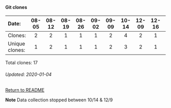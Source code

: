 #### Git clones
Date:    |        08-05   |       08-12   |       08-19   |       08-26   |       09-02   |  09-09  |  10-14  |  12-09  |  12-16  |  12-23
|:---    |:---:   |:---:  |:---:  |:---:  |:---:  |:---:  |:---:  |:---:  |:---:  |:---:
Clones:  |        2       |       2       |       1       |       1       |       1       |  2      |  4      |  2      |  1      |  1
Unique   clones:  |       1       |       2       |       1       |       1       |       1  |      2  |      3  |      2  |      1  |      1

Total clones: 17
###### Updated: 2020-01-04

[Return to README](https://github.com/BradleyA/pi-display/blob/master/README.md#traffic)

**Note**  Data collection stopped between 10/14 & 12/9
